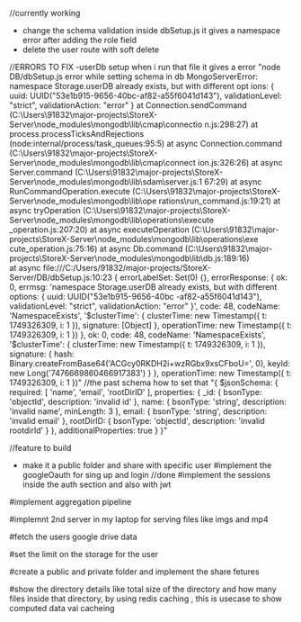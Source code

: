


//currently working
- change the schema validation inside dbSetup.js it gives a namespace error after adding the role field
- delete the user route with soft delete


//ERRORS TO FIX 
-userDb setup when i run that file it gives a error "node DB/dbSetup.js 
error while setting schema in db MongoServerError: namespace Storage.userDB already exists, but with different opt
ions: { uuid: UUID("53e1b915-9656-40bc-af82-a55f6041d143"), validationLevel: "strict", validationAction: "error" }
    at Connection.sendCommand (C:\Users\91832\major-projects\StoreX-Server\node_modules\mongodb\lib\cmap\connectio
n.js:298:27)
    at process.processTicksAndRejections (node:internal/process/task_queues:95:5)
    at async Connection.command (C:\Users\91832\major-projects\StoreX-Server\node_modules\mongodb\lib\cmap\connect
ion.js:326:26)
    at async Server.command (C:\Users\91832\major-projects\StoreX-Server\node_modules\mongodb\lib\sdam\server.js:1
67:29)
    at async RunCommandOperation.execute (C:\Users\91832\major-projects\StoreX-Server\node_modules\mongodb\lib\ope
rations\run_command.js:19:21)
    at async tryOperation (C:\Users\91832\major-projects\StoreX-Server\node_modules\mongodb\lib\operations\execute
_operation.js:207:20)
    at async executeOperation (C:\Users\91832\major-projects\StoreX-Server\node_modules\mongodb\lib\operations\exe
cute_operation.js:75:16)
    at async Db.command (C:\Users\91832\major-projects\StoreX-Server\node_modules\mongodb\lib\db.js:189:16)       
    at async file:///C:/Users/91832/major-projects/StoreX-Server/DB/dbSetup.js:10:23 {
  errorLabelSet: Set(0) {},
  errorResponse: {
    ok: 0,
    errmsg: 'namespace Storage.userDB already exists, but with different options: { uuid: UUID("53e1b915-9656-40bc
-af82-a55f6041d143"), validationLevel: "strict", validationAction: "error" }',
    code: 48,
    codeName: 'NamespaceExists',
    '$clusterTime': {
      clusterTime: new Timestamp({ t: 1749326309, i: 1 }),
      signature: [Object]
    },
    operationTime: new Timestamp({ t: 1749326309, i: 1 })
  },
  ok: 0,
  code: 48,
  codeName: 'NamespaceExists',
  '$clusterTime': {
    clusterTime: new Timestamp({ t: 1749326309, i: 1 }),
    signature: {
      hash: Binary.createFromBase64('ACGcy0RKDH2i+wzRGbx9xsCFboU=', 0),
      keyId: new Long('7476669860466917383')
    }
  },
  operationTime: new Timestamp({ t: 1749326309, i: 1 })" 
//the past schema how to set that "{
  $jsonSchema: {
    required: [
      'name',
      'email',
      'rootDirID'
    ],
    properties: {
      _id: {
        bsonType: 'objectId',
        description: 'invalid id'
      },
      name: {
        bsonType: 'string',
        description: 'invalid name',
        minLength: 3
      },
      email: {
        bsonType: 'string',
        description: 'invalid email'
      },
      rootDirID: {
        bsonType: 'objectId',
        description: 'invalid rootdirId'
      }
    },
    additionalProperties: true
  }
}"



//feature to build
- make it a public folder and share with specific user
#implement the googleOauth for sing up and login //done
#implement the sessions inside the auth section and also with jwt 

#implement aggregation pipeline

#implemnt 2nd server in my laptop for serving files like imgs and mp4

#fetch the users google drive data

#set the limit on the storage for the user

#create a public and private folder and implement the share fetures 

#show the directory details like total size of the directory and how many files inside that directory, by using redis caching , this is usecase to show computed data vai cacheing